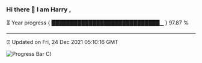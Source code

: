 ### Hi there 👋 I am Harry , 

⏳ Year progress { █████████████████████████████▁ } 97.87 %

---

⏰ Updated on Fri, 24 Dec 2021 05:10:16 GMT

![Progress Bar CI](https://github.com/duykhang68/duykhang68/workflows/Progress%20Bar%20CI/badge.svg)

